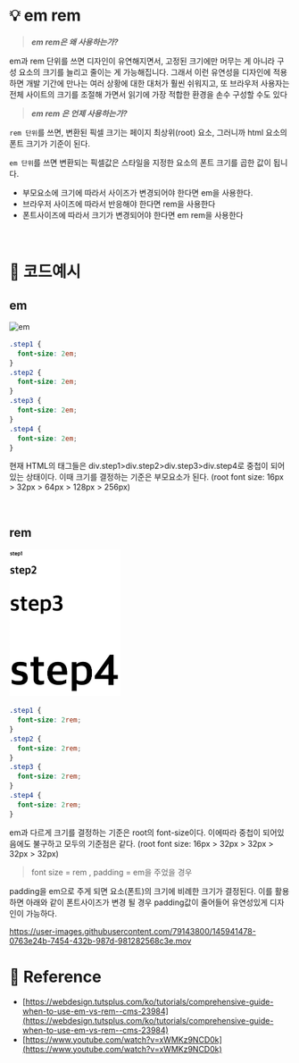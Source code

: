 # 💡 em rem

> **_em rem은 왜 사용하는가?_**

em과 rem 단위를 쓰면 디자인이 유연해지면서, 고정된 크기에만 머무는 게 아니라 구성 요소의 크기를 늘리고 줄이는 게 가능해집니다. 그래서 이런 유연성을 디자인에 적용하면 개발 기간에 만나는 여러 상황에 대한 대처가 훨씬 쉬워지고, 또 브라우저 사용자는 전체 사이트의 크기를 조절해 가면서 읽기에 가장 적합한 환경을 손수 구성할 수도 있다

> **_em rem 은 언제 사용하는가?_**

`rem 단위`를 쓰면, 변환된 픽셀 크기는 페이지 최상위(root) 요소, 그러니까 html 요소의 폰트 크기가 기준이 된다.

`em 단위`를 쓰면 변환되는 픽셀값은 스타일을 지정한 요소의 폰트 크기를 곱한 값이 됩니다.

- 부모요소에 크기에 따라서 사이즈가 변경되어야 한다면 em을 사용한다.
- 브라우저 사이즈에 따라서 반응해야 한다면 rem을 사용한다
- 폰트사이즈에 따라서 크기가 변경되어야 한다면 em rem을 사용한다

<br/>

# 🚀 코드예시

## em

<img width="200" alt="em" src="https://user-images.githubusercontent.com/79143800/145941407-a2380e11-4af0-43d6-8882-0a6a45e1878b.png">

```css
.step1 {
  font-size: 2em;
}
.step2 {
  font-size: 2em;
}
.step3 {
  font-size: 2em;
}
.step4 {
  font-size: 2em;
}
```

현재 HTML의 태그들은 div.step1>div.step2>div.step3>div.step4로 중첩이 되어 있는 상태이다. 이때 크기를 결정하는 기준은 부모요소가 된다. (root font size: 16px > 32px > 64px > 128px > 256px)

<br/>

## rem

<img width="200" alt="em" src="../img/rem.png">

```css
.step1 {
  font-size: 2rem;
}
.step2 {
  font-size: 2rem;
}
.step3 {
  font-size: 2rem;
}
.step4 {
  font-size: 2rem;
}
```

em과 다르게 크기를 결정하는 기준은 root의 font-size이다. 이에따라 중첩이 되어있음에도 불구하고 모두의 기준점은 같다. (root font size: 16px > 32px > 32px > 32px > 32px)

> font size = rem , padding = em을 주었을 경우

padding을 em으로 주게 되면 요소(폰트)의 크기에 비례한 크기가 결정된다. 이를 활용하면 아래와 같이 폰트사이즈가 변경 될 경우 padding값이 줄어들어 유연성있게 디자인이 가능하다.

https://user-images.githubusercontent.com/79143800/145941478-0763e24b-7454-432b-987d-981282568c3e.mov

# 🔗 Reference

- [https://webdesign.tutsplus.com/ko/tutorials/comprehensive-guide-when-to-use-em-vs-rem--cms-23984](https://webdesign.tutsplus.com/ko/tutorials/comprehensive-guide-when-to-use-em-vs-rem--cms-23984)
- [https://www.youtube.com/watch?v=xWMKz9NCD0k](https://www.youtube.com/watch?v=xWMKz9NCD0k)

